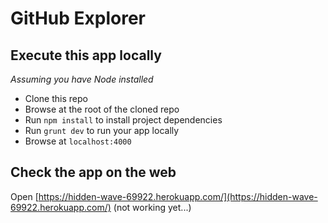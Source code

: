 # GitHub Explorer

## Execute this app locally
*Assuming you have Node installed*
- Clone this repo
- Browse at the root of the cloned repo
- Run `npm install` to install project dependencies
- Run `grunt dev` to run your app locally
- Browse at `localhost:4000`

## Check the app on the web
Open [https://hidden-wave-69922.herokuapp.com/](https://hidden-wave-69922.herokuapp.com/) (not working yet...)
